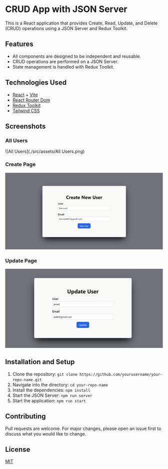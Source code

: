 # CRUD App with JSON Server

This is a React application that provides Create, Read, Update, and Delete (CRUD) operations using a JSON Server and Redux Toolkit.

## Features

- All components are designed to be independent and reusable.
- CRUD operations are performed on a JSON Server.
- State management is handled with Redux Toolkit.

## Technologies Used

- [React](https://reactjs.org/) + [Vite](https://vitejs.dev/)
- [React Router Dom](https://reactrouter.com/)
- [Redux Toolkit](https://redux-toolkit.js.org/)
- [Tailwind CSS](https://tailwindcss.com/)

## Screenshots

### All Users
![All Users](./src/assets/All Users.png)

### Create Page
![Create Page](./src/assets/Create.png)

### Update Page
![Update Page](./src/assets/Update.png)

## Installation and Setup

1. Clone the repository: `git clone https://github.com/yourusername/your-repo-name.git`
2. Navigate into the directory: `cd your-repo-name`
3. Install the dependencies: `npm install`
4. Start the JSON Server: `npm run server`
5. Start the application: `npm run start`

## Contributing

Pull requests are welcome. For major changes, please open an issue first to discuss what you would like to change.

## License

[MIT](https://choosealicense.com/licenses/mit/)